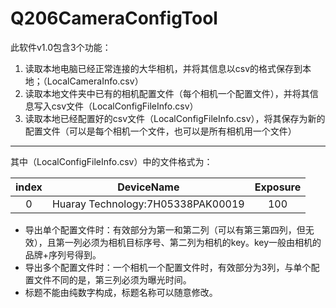# Q206CameraConfigTool

此软件v1.0包含3个功能：  
1. 读取本地电脑已经正常连接的大华相机，并将其信息以csv的格式保存到本地；（LocalCameraInfo.csv）  
2. 读取本地文件夹中已有的相机配置文件（每个相机一个配置文件），并将其信息写入csv文件（LocalConfigFileInfo.csv）  
3. 读取本地已经配置好的csv文件（LocalConfigFileInfo.csv），将其保存为新的配置文件（可以是每个相机一个文件，也可以是所有相机用一个文件）  
  
---
其中（LocalConfigFileInfo.csv）中的文件格式为：  

|index|DeviceName|Exposure|
|:---:|:--------:|:-:|
|0|Huaray Technology:7H05338PAK00019|100|


- 导出单个配置文件时：有效部分为第一和第二列（可以有第三第四列，但无效），且第一列必须为相机目标序号、第二列为相机的key。key一般由相机的品牌+序列号得到。
- 导出多个配置文件时：一个相机一个配置文件时，有效部分为3列，与单个配置文件不同的是，第三列必须为曝光时间。
- 标题不能由纯数字构成，标题名称可以随意修改。



